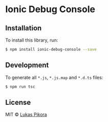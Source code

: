 # Ionic Debug Console

## Installation

To install this library, run:

```bash
$ npm install ionic-debug-console --save
```


## Development

To generate all `*.js`, `*.js.map` and `*.d.ts` files:

```bash
$ npm run tsc
```

## License

MIT © [Lukas Pikora](lpikora@gmail.com)
